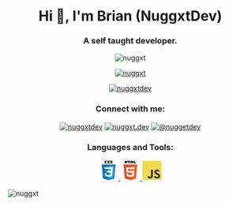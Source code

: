<h1 align="center">Hi 👋, I'm Brian (NuggxtDev)</h1>
<h3 align="center">A self taught developer.</h3>

<p align="center"> <img src="https://komarev.com/ghpvc/?username=nuggxt&label=Profile%20views&color=0e75b6&style=flat" alt="nuggxt" /> </p>

<p align="center"> <a href="https://github.com/ryo-ma/github-profile-trophy"><img src="https://github-profile-trophy.vercel.app/?username=nuggxt" alt="nuggxt" /></a> </p>

<p align="center"> <a href="https://twitter.com/nuggxtdev" target="blank"><img src="https://img.shields.io/twitter/follow/nuggxtdev?logo=twitter&style=for-the-badge" alt="nuggxtdev" /></a> </p>

<h3 align="center">Connect with me:</h3>
<p align="center">
<a href="https://twitter.com/nuggxtdev" target="blank"><img align="center" src="https://raw.githubusercontent.com/rahuldkjain/github-profile-readme-generator/master/src/images/icons/Social/twitter.svg" alt="nuggxtdev" height="30" width="40" /></a>
<a href="https://instagram.com/nuggxt.dev" target="blank"><img align="center" src="https://raw.githubusercontent.com/rahuldkjain/github-profile-readme-generator/master/src/images/icons/Social/instagram.svg" alt="nuggxt.dev" height="30" width="40" /></a>
<a href="https://hashnode.com/@nuggetdev" target="blank"><img align="center" src="https://raw.githubusercontent.com/rahuldkjain/github-profile-readme-generator/master/src/images/icons/Social/hashnode.svg" alt="@nuggetdev" height="30" width="40" /></a>
</p>

<h3 align="center">Languages and Tools:</h3>
<p align="center"> <a href="https://www.w3schools.com/css/" target="_blank" rel="noreferrer"> <img src="https://raw.githubusercontent.com/devicons/devicon/master/icons/css3/css3-original-wordmark.svg" alt="css3" width="40" height="40"/> </a> <a href="https://www.w3.org/html/" target="_blank" rel="noreferrer"> <img src="https://raw.githubusercontent.com/devicons/devicon/master/icons/html5/html5-original-wordmark.svg" alt="html5" width="40" height="40"/> </a> <a href="https://developer.mozilla.org/en-US/docs/Web/JavaScript" target="_blank" rel="noreferrer"> <img src="https://raw.githubusercontent.com/devicons/devicon/master/icons/javascript/javascript-original.svg" alt="javascript" width="40" height="40"/> </a> </p>

<p>&nbsp;<img align="center" src="https://github-readme-stats.vercel.app/api?username=nuggxt&show_icons=true&locale=en" alt="nuggxt" /></p>


